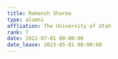 ```yaml
---
title: Ramansh Sharma
type: alumni
affliation: The University of Utah
rank: 7
date: 2022-07-01 00:00:00
date_leave: 2023-05-01 00:00:00
---
```


